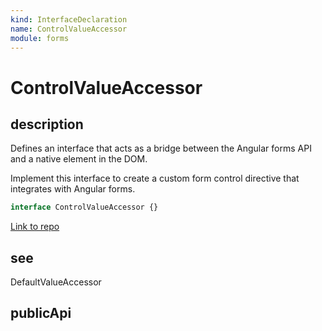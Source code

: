 ```yaml
---
kind: InterfaceDeclaration
name: ControlValueAccessor
module: forms
---
```


# ControlValueAccessor

## description

Defines an interface that acts as a bridge between the Angular forms API and a
native element in the DOM.

Implement this interface to create a custom form control directive
that integrates with Angular forms.

```ts
interface ControlValueAccessor {}
```

[Link to repo](https://github.com/timdeschryver/angular/blob/master/packages/forms/src/directives/control_value_accessor.ts#L23-L132)

## see

DefaultValueAccessor

## publicApi
